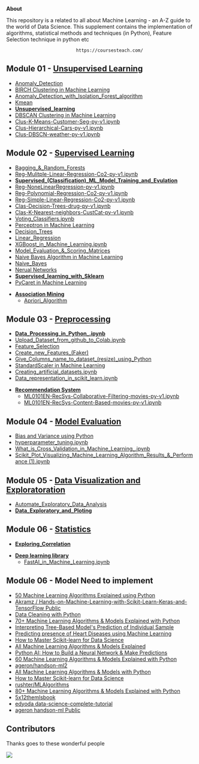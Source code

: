 **About**

This repository is a related to all about Machine Learning - an A-Z guide to the world of Data Science. This supplement contains the implementation of algorithms, statistical methods and techniques (in Python), Feature Selection technique in python etc 

                              https://coursesteach.com/

## Module 01  - [Unsupervised Learning](https://github.com/hussain0048/Machine-Learning/tree/master/Sklearn/Unsupervised%20Learning)
   - [Anomaly_Detection](https://github.com/hussain0048/Machine-Learning/blob/master/Sklearn/Unsupervised%20Learning/Anomaly_Detection.ipynb)
  - [BIRCH Clustering in Machine Learning](https://github.com/hussain0048/Machine-Learning/blob/master/Sklearn/Unsupervised%20Learning/BIRCH_Clustering_in_Machine_Learning.ipynb)
  - [Anomaly_Detection_with_Isolation_Forest_algorithm](https://github.com/hussain0048/Machine-Learning/blob/master/Sklearn/Unsupervised%20Learning/Anomaly_Detection_with_Isolation_Forest_algorithm.ipynb)
  - [Kmean](https://github.com/hussain0048/Machine-Learning/blob/master/Sklearn/Unsupervised%20Learning/Kmean%20.ipynb)
  - [**Unsupervised_learning**](https://github.com/hussain0048/Machine-Learning/blob/master/Unsupervised_learning.ipynb)
  - [DBSCAN Clustering in Machine Learning](https://github.com/hussain0048/Machine-Learning/blob/master/Sklearn/Unsupervised%20Learning/DBSCAN_Clustering_in_Machine_Learning.ipynb)
  - [Clus-K-Means-Customer-Seg-py-v1.ipynb](https://github.com/hussain0048/Machine-Learning/blob/master/Sklearn/Unsupervised%20Learning/Clus-K-Means-Customer-Seg-py-v1.ipynb)
  - [Clus-Hierarchical-Cars-py-v1.ipynb](https://github.com/hussain0048/Machine-Learning/blob/master/Sklearn/Unsupervised%20Learning/Clus-Hierarchical-Cars-py-v1.ipynb)
  - [Clus-DBSCN-weather-py-v1.ipynb](https://github.com/hussain0048/Machine-Learning/blob/master/Sklearn/Unsupervised%20Learning/Clus-DBSCN-weather-py-v1.ipynb)
 


## Module 02  - [Supervised Learning](https://github.com/hussain0048/Machine-Learning/tree/master/Sklearn/supervised%20algorithm)
  - [Bagging_&_Random_Forests](https://github.com/hussain0048/Machine-Learning/blob/master/Sklearn/supervised%20algorithm/Bagging_%26_Random_Forests.ipynb)
  - [Reg-Mulitple-Linear-Regression-Co2-py-v1.ipynb](https://github.com/hussain0048/Machine-Learning/blob/master/Sklearn/supervised%20algorithm/Reg-Mulitple-Linear-Regression-Co2-py-v1.ipynb)
  -  [**Supervised_(Classification)_ML_Model_Training_and_Evulation**](https://colab.research.google.com/github/hussain0048/Machine-Learning/blob/master/Supervised_(Classification)_ML_Model_Training_and_Evulation_.ipynb#scrollTo=uOu2ttBhIqPr)
  - [Reg-NoneLinearRegression-py-v1.ipynb](https://github.com/hussain0048/Machine-Learning/blob/master/Sklearn/supervised%20algorithm/Reg-NoneLinearRegression-py-v1.ipynb)
  - [Reg-Polynomial-Regression-Co2-py-v1.ipynb](https://github.com/hussain0048/Machine-Learning/blob/master/Sklearn/supervised%20algorithm/Reg-Polynomial-Regression-Co2-py-v1.ipynb)
  - [Reg-Simple-Linear-Regression-Co2-py-v1.ipynb](https://github.com/hussain0048/Machine-Learning/blob/master/Sklearn/supervised%20algorithm/Reg-Simple-Linear-Regression-Co2-py-v1.ipynb)
  - [Clas-Decision-Trees-drug-py-v1.ipynb](https://github.com/hussain0048/Machine-Learning/blob/master/Sklearn/supervised%20algorithm/Clas-Decision-Trees-drug-py-v1.ipynb)
  - [Clas-K-Nearest-neighbors-CustCat-py-v1.ipynb](https://github.com/hussain0048/Machine-Learning/blob/master/Sklearn/supervised%20algorithm/Clas-K-Nearest-neighbors-CustCat-py-v1.ipynb)
  - [Voting_Classifiers.ipynb](https://github.com/hussain0048/Machine-Learning/blob/master/Sklearn/supervised%20algorithm/Voting_Classifiers.ipynb)
  - [Perceptron in Machine Learning](https://github.com/hussain0048/Machine-Learning/blob/master/Sklearn/supervised%20algorithm/Perceptron_in_Machine_Learning.ipynb)
  - [Decision_Trees](https://github.com/hussain0048/Machine-Learning/blob/master/Sklearn/supervised%20algorithm/Decision_Trees.ipynb)
  - [Linear_Regression](https://github.com/hussain0048/Machine-Learning/blob/master/Sklearn/supervised%20algorithm/Linear_Regression_.ipynb)
  - [XGBoost_in_Machine_Learning.ipynb](https://github.com/hussain0048/Machine-Learning/blob/master/Sklearn/supervised%20algorithm/XGBoost_in_Machine_Learning.ipynb)
  - [Model_Evaluation_&_Scoring_Matrices](https://github.com/hussain0048/Machine-Learning/blob/master/Sklearn/supervised%20algorithm/Model_Evaluation_%26_Scoring_Matrices%20(1).ipynb)
  - [Naive Bayes Algorithm in Machine Learning](https://github.com/hussain0048/Machine-Learning/blob/master/Sklearn/supervised%20algorithm/Naive_Bayes_Algorithm_in_Machine_Learning.ipynb)
  - [Naive_Bayes](https://github.com/hussain0048/Machine-Learning/blob/master/Sklearn/supervised%20algorithm/Naive_Bayes_.ipynb)
  - [Nerual Networks](https://github.com/hussain0048/Machine-Learning/blob/master/Sklearn/supervised%20algorithm/Neural_Network.ipynb)
  - [**Supervised_learning_with_Sklearn**](https://github.com/hussain0048/Machine-Learning/blob/master/1_28_2020_Supervised_learning_with_Sklearn.ipynb)
  - [PyCaret in Machine Learning](https://github.com/hussain0048/Machine-Learning/blob/master/Sklearn/supervised%20algorithm/PyCaret_in_Machine_Learning.ipynb)

 * [**Association Mining**](https://github.com/hussain0048/Machine-Learning/tree/master/Sklearn/Association%20Mining)
   *  [Apriori_Algorithm](https://github.com/hussain0048/Machine-Learning/blob/master/Sklearn/Association%20Mining/Apriori_Algorithm%20(1).ipynb)

## Module 03 - [Preprocessing](https://github.com/hussain0048/Machine-Learning/tree/master/Preprocessing)
  - [**Data_Processing_in_Python_.ipynb**](https://github.com/hussain0048/Machine-Learning/blob/master/Data_Processing_in_Python_.ipynb)
  - [Upload_Dataset_from_github_to_Colab.ipynb](https://github.com/hussain0048/Machine-Learning/blob/master/Preprocessing/Upload_Dataset_from_github_to_Colab.ipynb)
  - [Feature_Selection](https://github.com/hussain0048/Machine-Learning/blob/master/Feature%20Selection/Feature_Selection.ipynb)
  - [Create_new_Features_(Faker)](https://github.com/hussain0048/Machine-Learning/blob/master/Preprocessing/Create_new_Features_(Faker)_.ipynb)
  - [Give_Columns_name_to_dataset_(resize)_using_Python](https://github.com/hussain0048/Machine-Learning/blob/master/Preprocessing/Give_Columns_name_to_dataset_(resize)_using_Python.ipynb)
  - [StandardScaler in Machine Learning](https://github.com/hussain0048/Machine-Learning/blob/master/Preprocessing/StandardScaler_in_Machine_Learning.ipynb)
  - [Creating_artificial_datasets.ipynb](https://github.com/hussain0048/Machine-Learning/blob/master/Preprocessing/Creating_artificial_datasets.ipynb)
  - [Data_representation_in_scikit_learn.ipynb](https://github.com/hussain0048/Machine-Learning/blob/master/Preprocessing/Data_representation_in_scikit_learn.ipynb)


* [**Recommendation System**](https://github.com/hussain0048/Machine-Learning/tree/master/Recommendation%20System)
   *  [ML0101EN-RecSys-Collaborative-Filtering-movies-py-v1.ipynb](https://github.com/hussain0048/Machine-Learning/blob/master/Recommendation%20System/ML0101EN-RecSys-Collaborative-Filtering-movies-py-v1.ipynb)
   *  [ML0101EN-RecSys-Content-Based-movies-py-v1.ipynb](https://github.com/hussain0048/Machine-Learning/blob/master/Recommendation%20System/ML0101EN-RecSys-Content-Based-movies-py-v1.ipynb)

## Module 04 - [Model Evaluation](https://github.com/hussain0048/Machine-Learning/tree/master/Model%20Evaluation)
  - [Bias and Variance using Python](https://github.com/hussain0048/Machine-Learning/blob/master/Model%20Evaluation/Bias_and_Variance_using_Python.ipynb)
  - [hyperparameter_tuning.ipynb](https://github.com/hussain0048/Machine-Learning/blob/master/Model%20Evaluation/hyperparameter_tuning.ipynb)
  - [What_is_Cross_Validation_in_Machine_Learning_.ipynb](https://github.com/hussain0048/Machine-Learning/blob/master/Model%20Evaluation/What_is_Cross_Validation_in_Machine_Learning_.ipynb)
  - [Scikit_Plot_Visualizing_Machine_Learning_Algorithm_Results_&_Performance (1).ipynb](https://github.com/hussain0048/Machine-Learning/blob/master/Model%20Evaluation/Scikit_Plot_Visualizing_Machine_Learning_Algorithm_Results_%26_Performance%20(1).ipynb)

## Module 05 - [Data Visualization and Exploratoration](https://github.com/hussain0048/Machine-Learning/tree/master/Data%20Visualization)
  - [Automate_Exploratory_Data_Analysis](https://github.com/hussain0048/Machine-Learning/blob/master/Data%20Visualization/Automate_Exploratory_Data_Analysis.ipynb)
  - [**Data_Exploratory_and_Ploting**](https://github.com/hussain0048/Machine-Learning/blob/master/Data_Exploratory_and_Ploting.ipynb)

## Module 06 -  [Statistics](https://github.com/hussain0048/Machine-Learning/tree/master/Statistics)
  - [**Exploring_Correlation**](https://github.com/hussain0048/Machine-Learning/blob/master/Statistics/Exploring_Correlation_10_14_21.ipynb)


 * [**Deep learning library**](https://github.com/hussain0048/Machine-Learning/tree/master/Deep%20Learning%20library)
   *   [FastAI_in_Machine_Learning.ipynb](https://github.com/hussain0048/Machine-Learning/blob/master/Deep%20Learning%20library/FastAI_in_Machine_Learning.ipynb) 
 
 
 ## Module 06 - Model Need to implement
  - [50 Machine Learning Algorithms Explained using Python](https://medium.com/coders-camp/50-machine-learning-algorithms-explained-using-python-8e79b1d89c98)
  - [Akramz
/
Hands-on-Machine-Learning-with-Scikit-Learn-Keras-and-TensorFlow
Public](https://github.com/Akramz/Hands-on-Machine-Learning-with-Scikit-Learn-Keras-and-TensorFlow)
  - [Data Cleaning with Python](https://medium.com/bitgrit-data-science-publication/data-cleaning-with-python-f6bc3da64e45)
  - [70+ Machine Learning Algorithms & Models Explained with Python](https://medium.com/coders-camp/all-machine-learning-algorithms-models-explained-adcd95d5fb3c)
  - [Interpreting Tree-Based Model's Prediction of Individual Sample](https://coderzcolumn.com/tutorials/machine-learning/treeinterpreter-interpreting-tree-based-models-prediction-of-individual-sample?fbclid=IwAR2-zcjOO-c3XfiDoG6eufSmBaFz9mnrislreMJF6NluNUAwZZWCWtM8kYI)
  - [Predicting presence of Heart Diseases using Machine Learning](https://towardsdatascience.com/predicting-presence-of-heart-diseases-using-machine-learning-36f00f3edb2c)
  - [How to Master Scikit-learn for Data Science](https://towardsdatascience.com/how-to-master-scikit-learn-for-data-science-c29214ec25b0)
  - [All Machine Learning Algorithms & Models Explained](https://medium.com/coders-camp/all-machine-learning-algorithms-models-explained-adcd95d5fb3c)
  - [Python AI: How to Build a Neural Network & Make Predictions](https://realpython.com/python-ai-neural-network/?fbclid=IwAR2AAOh0PhQU2IjIgPA__4YR_9MnR1rFBCgDVCk2A2Xxi92oDT8zn0qJJ0A)
  - [60 Machine Learning Algorithms & Models Explained with Python](https://medium.com/coders-camp/all-machine-learning-algorithms-models-explained-adcd95d5fb3c)
  - [ageron/handson-ml2](https://github.com/ageron/handson-ml2)
  - [All Machine Learning Algorithms & Models with Python](https://medium.com/coders-camp/all-machine-learning-algorithms-models-explained-adcd95d5fb3c)
  - [How to Master Scikit-learn for Data Science](https://towardsdatascience.com/how-to-master-scikit-learn-for-data-science-c29214ec25b0)
  - [rushter/MLAlgorithms](https://github.com/rushter/MLAlgorithms)
  - [80+ Machine Learning Algorithms & Models Explained with Python](https://medium.com/coders-camp/all-machine-learning-algorithms-models-explained-adcd95d5fb3c)
  - [5x12themlsbook](https://github.com/5x12/themlsbook)
  - [edyoda data-science-complete-tutorial](https://github.com/edyoda/data-science-complete-tutorial)
  - [ageron handson-ml Public](https://github.com/ageron/handson-ml)
 
   
   
## **Contributors**
Thanks goes to these wonderful people 

<a href="https://github.com/hussain0048/Machine-Learning/graphs/contributors">
  <img src="https://contrib.rocks/image?repo=hussain0048/Machine-Learning" />
</a>






